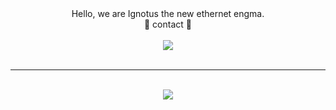 <div align="center">
  Hello, we are Ignotus the new ethernet engma.
  <br>
    💬 contact 💬
  <br>
  <br>
  <div>
    <a href = "mailto:ignotus.oficial.enigma@gmail.com"><img src="https://img.shields.io/badge/Gmail-D14836?style=for-the-badge&logo=gmail&logoColor=white" target="_blank"></a>

   </div>
    <br>
    <hr> </hr>
    <br>

   <div align="center" >
    <img src="https://i.imgur.com/vEBhYyI_d.webp?maxwidth=760&fidelity=grand" >
  </div>
 </div>



